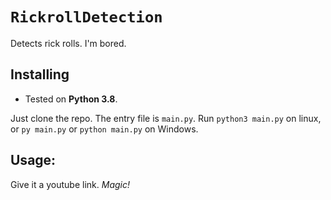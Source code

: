 # `RickrollDetection`
Detects rick rolls. I'm bored.


## Installing
- Tested on **Python 3.8**.

Just clone the repo. The entry file is `main.py`. Run `python3 main.py` on linux, or `py main.py` or `python main.py` on Windows.

## Usage:
Give it a youtube link. *Magic!*
